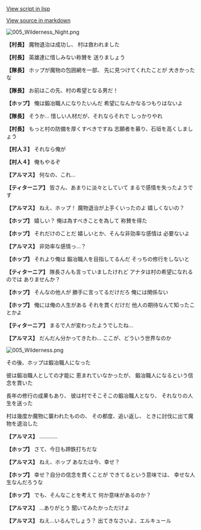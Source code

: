 [View script in lisp](../scripts/110150430.txt)

[View source in markdown](110150430.md)

![005_Wilderness_Night.png](../images/backgrounds/005_Wilderness_Night.png)

**【村長】**
魔物退治は成功し、
村は救われました

**【村長】**
英雄達に惜しみない称賛を
送りましょう

**【隊長】**
ホップが魔物の包囲網を一部、
先に見つけてくれたことが
大きかったな

**【隊長】**
お前はこの先、村の希望となる男だ！

**【ホップ】**
俺は鍛冶職人になりたいんだ
希望になんかなるつもりはないよ

**【隊長】**
そうか…
惜しい人材だが、それならそれで
しっかりやれ

**【村長】**
もっと村の防備を厚くすべきですね
志願者を募り、石垣を高くしましょう

**【村人３】**
それなら俺が

**【村人４】**
俺もやるぞ

**【アルマス】**
何なの、これ…

**【ティターニア】**
皆さん、あまりに淡々としていて
まるで感情を失ったようです

**【アルマス】**
ねえ、ホップ！
魔物退治が上手くいったのよ
嬉しくないの？

**【ホップ】**
嬉しい？
俺は為すべきことを為して
称賛を得た

**【ホップ】**
それだけのことだ
嬉しいとか、そんな非効率な感情は
必要ないよ

**【アルマス】**
非効率な感情っ…？

**【ホップ】**
それより俺は
鍛冶職人を目指してるんだ
そっちの修行をしないと

**【ティターニア】**
隊長さんも言っていましたけれど
アナタは村の希望になれるのでは
ありませんか？

**【ホップ】**
そんなの他人が
勝手に言ってるだけだろ
俺には関係ない

**【ホップ】**
俺には俺の人生がある
それを貫くだけだ
他人の期待なんて知ったことかよ

**【ティターニア】**
まるで人が変わったようでしたね…

**【アルマス】**
だんだん分かってきたわ…
ここが、どういう世界なのか

![005_Wilderness.png](../images/backgrounds/005_Wilderness.png)

その後、ホップは鍛冶職人になった

彼は鍛冶職人としての才能に
恵まれていなかったが、
鍛冶職人になるという信念を貫いた

長年の修行の成果もあり、
彼は村でそこそこの鍛冶職人となり、
それなりの人生を送った

村は幾度か魔物に襲われたものの、
その都度、追い返し、
ときに討伐に出て魔物を退治した

**【アルマス】**
…………

**【ホップ】**
さて、今日も蹄鉄打ちだな

**【アルマス】**
ねえ、ホップ
あなたは今、幸せ？

**【ホップ】**
幸せ？自分の信念を貫くことが
できてるという意味では、
幸せな人生なんだろうな

**【ホップ】**
でも、そんなことを考えて
何か意味があるのか？

**【アルマス】**
…ありがとう
聞いてみたかっただけよ

**【アルマス】**
ねえ…いるんでしょう？
出てきなさいよ、エルキュール